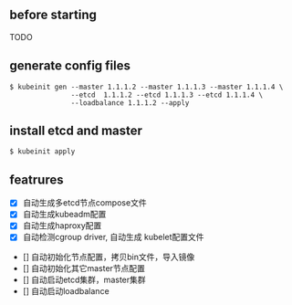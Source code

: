 ## before starting
TODO

## generate config files
```
$ kubeinit gen --master 1.1.1.2 --master 1.1.1.3 --master 1.1.1.4 \
               --etcd  1.1.1.2 --etcd 1.1.1.3 --etcd 1.1.1.4 \
               --loadbalance 1.1.1.2 --apply
```

## install etcd and master
```
$ kubeinit apply
```

## featrures
- [x] 自动生成多etcd节点compose文件
- [x] 自动生成kubeadm配置
- [x] 自动生成haproxy配置
- [x] 自动检测cgroup driver, 自动生成 kubelet配置文件

- [] 自动初始化节点配置，拷贝bin文件，导入镜像
- [] 自动初始化其它master节点配置
- [] 自动启动etcd集群，master集群
- [] 自动启动loadbalance
